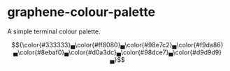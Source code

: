 # graphene-colour-palette
A simple terminal colour palette.

$${\color{#333333}▄\color{#ff8080}▄\color{#98e7c2}▄\color{#f9da86}▄\color{#8ebaf0}▄\color{#d0a3dc}▄\color{#98dce7}▄\color{#d9d9d9}▄}$$
